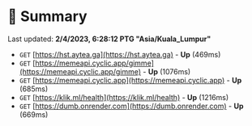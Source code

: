 # 📖 Summary
Last updated: **2/4/2023, 6:28:12 PTG "Asia/Kuala_Lumpur"**

- `GET` [https://hst.aytea.ga](https://hst.aytea.ga) - **Up** (469ms)
- `GET` [https://memeapi.cyclic.app/gimme](https://memeapi.cyclic.app/gimme) - **Up** (1076ms)
- `GET` [https://memeapi.cyclic.app](https://memeapi.cyclic.app) - **Up** (685ms)
- `GET` [https://klik.ml/health](https://klik.ml/health) - **Up** (1216ms)
- `GET` [https://dumb.onrender.com](https://dumb.onrender.com) - **Up** (669ms)
